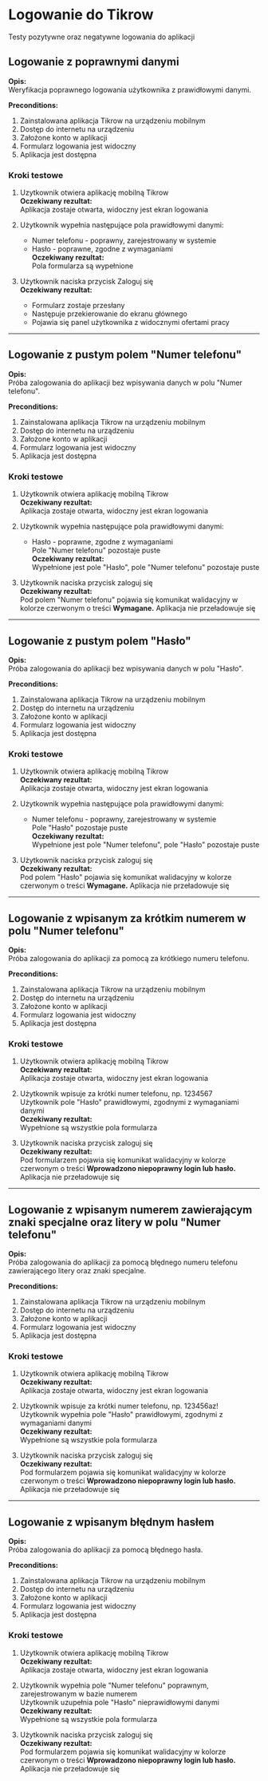 # Logowanie do Tikrow

Testy pozytywne oraz negatywne logowania do aplikacji

## Logowanie z poprawnymi danymi

**Opis:**  
Weryfikacja poprawnego logowania użytkownika z prawidłowymi danymi.

**Preconditions:**

1. Zainstalowana aplikacja Tikrow na urządzeniu mobilnym
2. Dostęp do internetu na urządzeniu
3. Założone konto w aplikacji
4. Formularz logowania jest widoczny
5. Aplikacja jest dostępna

### Kroki testowe

1. Uzytkownik otwiera aplikację mobilną Tikrow  
   **Oczekiwany rezultat:**  
   Aplikacja zostaje otwarta, widoczny jest ekran logowania

2. Użytkownik wypełnia następujące pola prawidłowymi danymi:

   - Numer telefonu - poprawny, zarejestrowany w systemie
   - Hasło - poprawne, zgodne z wymaganiami  
     **Oczekiwany rezultat:**  
     Pola formularza są wypełnione

3. Użytkownik naciska przycisk Zaloguj się  
   **Oczekiwany rezultat:**
   - Formularz zostaje przesłany
   - Następuje przekierowanie do ekranu głównego
   - Pojawia się panel użytkownika z widocznymi ofertami pracy

---

## Logowanie z pustym polem "Numer telefonu"

**Opis:**  
Próba zalogowania do aplikacji bez wpisywania danych w polu "Numer telefonu".

**Preconditions:**

1. Zainstalowana aplikacja Tikrow na urządzeniu mobilnym
2. Dostęp do internetu na urządzeniu
3. Założone konto w aplikacji
4. Formularz logowania jest widoczny
5. Aplikacja jest dostępna

### Kroki testowe

1. Użytkownik otwiera aplikację mobilną Tikrow  
   **Oczekiwany rezultat:**  
   Aplikacja zostaje otwarta, widoczny jest ekran logowania

2. Użytkownik wypełnia następujące pola prawidłowymi danymi:

   - Hasło - poprawne, zgodne z wymaganiami  
     Pole "Numer telefonu" pozostaje puste  
     **Oczekiwany rezultat:**  
     Wypełnione jest pole "Hasło", pole "Numer telefonu" pozostaje puste

3. Użytkownik naciska przycisk zaloguj się  
   **Oczekiwany rezultat:**  
   Pod polem "Numer telefonu" pojawia się komunikat walidacyjny w kolorze czerwonym o treści **Wymagane.** Aplikacja nie przeładowuje się

---

## Logowanie z pustym polem "Hasło"

**Opis:**  
Próba zalogowania do aplikacji bez wpisywania danych w polu "Hasło".

**Preconditions:**

1. Zainstalowana aplikacja Tikrow na urządzeniu mobilnym
2. Dostęp do internetu na urządzeniu
3. Założone konto w aplikacji
4. Formularz logowania jest widoczny
5. Aplikacja jest dostępna

### Kroki testowe

1. Użytkownik otwiera aplikację mobilną Tikrow  
   **Oczekiwany rezultat:**  
   Aplikacja zostaje otwarta, widoczny jest ekran logowania

2. Użytkownik wypełnia następujące pola prawidłowymi danymi:

   - Numer telefonu - poprawny, zarejestrowany w systemie  
     Pole "Hasło" pozostaje puste  
     **Oczekiwany rezultat:**  
     Wypełnione jest pole "Numer telefonu", pole "Hasło" pozostaje puste

3. Użytkownik naciska przycisk zaloguj się  
   **Oczekiwany rezultat:**  
   Pod polem "Hasło" pojawia się komunikat walidacyjny w kolorze czerwonym o treści **Wymagane.** Aplikacja nie przeładowuje się

---

## Logowanie z wpisanym za krótkim numerem w polu "Numer telefonu"

**Opis:**  
Próba zalogowania do aplikacji za pomocą za krótkiego numeru telefonu.

**Preconditions:**

1. Zainstalowana aplikacja Tikrow na urządzeniu mobilnym
2. Dostęp do internetu na urządzeniu
3. Założone konto w aplikacji
4. Formularz logowania jest widoczny
5. Aplikacja jest dostępna

### Kroki testowe

1. Użytkownik otwiera aplikację mobilną Tikrow  
   **Oczekiwany rezultat:**  
   Aplikacja zostaje otwarta, widoczny jest ekran logowania

2. Użytkownik wpisuje za krótki numer telefonu, np. 1234567  
   Użytkownik pole "Hasło" prawidłowymi, zgodnymi z wymaganiami danymi  
   **Oczekiwany rezultat:**  
   Wypełnione są wszystkie pola formularza

3. Użytkownik naciska przycisk zaloguj się  
   **Oczekiwany rezultat:**  
   Pod formularzem pojawia się komunikat walidacyjny w kolorze czerwonym o treści **Wprowadzono niepoprawny login lub hasło.** Aplikacja nie przeładowuje się

---

## Logowanie z wpisanym numerem zawierającym znaki specjalne oraz litery w polu "Numer telefonu"

**Opis:**  
Próba zalogowania do aplikacji za pomocą błędnego numeru telefonu zawierającego litery oraz znaki specjalne.

**Preconditions:**

1. Zainstalowana aplikacja Tikrow na urządzeniu mobilnym
2. Dostęp do internetu na urządzeniu
3. Założone konto w aplikacji
4. Formularz logowania jest widoczny
5. Aplikacja jest dostępna

### Kroki testowe

1. Użytkownik otwiera aplikację mobilną Tikrow  
   **Oczekiwany rezultat:**  
   Aplikacja zostaje otwarta, widoczny jest ekran logowania

2. Użytkownik wpisuje za krótki numer telefonu, np. 123456az!  
   Użytkownik wypełnia pole "Hasło" prawidłowymi, zgodnymi z wymaganiami danymi  
   **Oczekiwany rezultat:**  
   Wypełnione są wszystkie pola formularza

3. Użytkownik naciska przycisk zaloguj się  
   **Oczekiwany rezultat:**  
   Pod formularzem pojawia się komunikat walidacyjny w kolorze czerwonym o treści **Wprowadzono niepoprawny login lub hasło.** Aplikacja nie przeładowuje się

---

## Logowanie z wpisanym błędnym hasłem

**Opis:**  
Próba zalogowania do aplikacji za pomocą błędnego hasła.

**Preconditions:**

1. Zainstalowana aplikacja Tikrow na urządzeniu mobilnym
2. Dostęp do internetu na urządzeniu
3. Założone konto w aplikacji
4. Formularz logowania jest widoczny
5. Aplikacja jest dostępna

### Kroki testowe

1. Użytkownik otwiera aplikację mobilną Tikrow  
   **Oczekiwany rezultat:**  
   Aplikacja zostaje otwarta, widoczny jest ekran logowania

2. Użytkownik wypełnia pole "Numer telefonu" poprawnym, zarejestrowanym w bazie numerem  
   Użytkownik uzupełnia pole "Hasło" nieprawidłowymi danymi  
   **Oczekiwany rezultat:**  
   Wypełnione są wszystkie pola formularza

3. Użytkownik naciska przycisk zaloguj się  
   **Oczekiwany rezultat:**  
   Pod formularzem pojawia się komunikat walidacyjny w kolorze czerwonym o treści **Wprowadzono niepoprawny login lub hasło.** Aplikacja nie przeładowuje się

